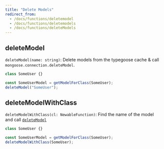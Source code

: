 ```yaml
---
title: "Delete Models"
redirect_from:
  - /docs/functions/deletemodel
  - /docs/functions/deletemodels
  - /docs/functions/deleteModels
---
```


## deleteModel

`deleteModel(name: string)`: Delete models from the typegoose cache & call `mongoose.connection.deleteModel`.

```ts
class SomeUser {}

const SomeUserModel = getModelForClass(SomeUser);
deleteModel("SomeUser");
```

## deleteModelWithClass

`deleteModelWithClass(cl: NewableFunction)`: Find the name of the model and call [`deleteModel`](#deletemodel)

```ts
class SomeUser {}

const SomeUserModel = getModelForClass(SomeUser);
deleteModelWithClass(SomeUser);
```
